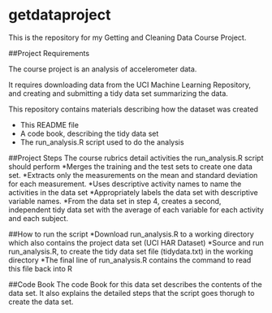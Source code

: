 getdataproject
==============

This is the repository for my Getting and Cleaning Data Course Project.

##Project Requirements

The course project is an analysis of accelerometer data. 

It requires downloading data from the UCI Machine Learning Repository,
and creating and submitting a tidy data set summarizing the data.

This repository contains materials describing how the dataset was created
* This README file
* A code book, describing the tidy data set
* The run_analysis.R script used to do the analysis

##Project Steps
The course rubrics detail activities the run_analysis.R script should perform
*Merges the training and the test sets to create one data set.
*Extracts only the measurements on the mean and standard deviation for each measurement. 
*Uses descriptive activity names to name the activities in the data set
*Appropriately labels the data set with descriptive variable names. 
*From the data set in step 4, creates a second, independent tidy data set with the average of each variable for each activity and each subject.

##How to run the script
*Download run_analysis.R to a working directory which also contains the project data set (UCI HAR Dataset)
*Source and run run_analysis.R, to create the tidy data set file (tidydata.txt) in the working directory
*The final line of run_analysis.R contains the command to read this file back into R

##Code Book
The code Book for this data set describes the contents of the data set. It also explains the detailed steps that the script goes thorugh to create the data set.